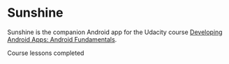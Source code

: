 Sunshine
========

Sunshine is the companion Android app for the Udacity course [Developing Android Apps: Android Fundamentals](https://www.udacity.com/course/ud853).

Course lessons completed
